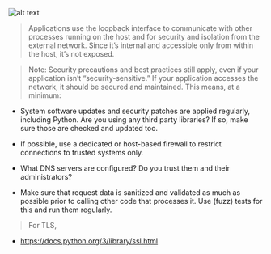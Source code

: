 ![alt text](https://files.realpython.com/media/sockets-loopback-interface.44fa30c53c70.jpg)


> Applications use the loopback interface to communicate with other processes running on the host and for security and isolation from the external network. Since it’s internal and accessible only from within the host, it’s not exposed.



> Note: Security precautions and best practices still apply, even if your application isn’t “security-sensitive.” If your application accesses the network, it should be secured and maintained. This means, at a minimum:

* System software updates and security patches are applied regularly, including Python. Are you using any third party libraries? If so, make sure those are checked and updated too.

* If possible, use a dedicated or host-based firewall to restrict connections to trusted systems only.

* What DNS servers are configured? Do you trust them and their administrators?

* Make sure that request data is sanitized and validated as much as possible prior to calling other code that processes it. Use (fuzz) tests for this and run them regularly.

> For TLS,
* https://docs.python.org/3/library/ssl.html
